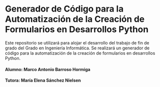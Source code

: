 # Generador de Código para la Automatización de la Creación de Formularios en Desarrollos Python
Este repositorio se utilizará para alojar el desarrollo del trabajo de fin de grado del Grado en Ingeniería Informática.
Se realizará un generador de código para la automatización de la creación de formularios en desarrollos Python.
#### Alumno: **Marco Antonio Barroso Hormiga**
#### Tutora: **María Elena Sánchez Nielsen**
